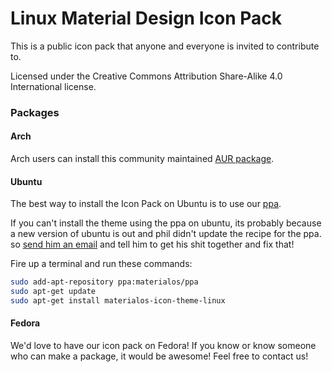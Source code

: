 # Linux Material Design Icon Pack
This is a public icon pack that anyone and everyone is invited to contribute to.

Licensed under the Creative Commons Attribution Share-Alike 4.0 International license.


### Packages

#### Arch
Arch users can install this community maintained [AUR package](https://aur.archlinux.org/packages/materialos-icon-theme-git/).

#### Ubuntu
The best way to install the Icon Pack on Ubuntu is to use our [ppa](https://launchpad.net/~materialos/+archive/ubuntu/ppa).

If you can't install the theme using the ppa on ubuntu, its probably because a new version of ubuntu is out and phil didn't update the recipe for the ppa. so [send him an email](mailto:p@philippeloctaux.com) and tell him to get his shit together and fix that!

Fire up a terminal and run these commands:

```bash
sudo add-apt-repository ppa:materialos/ppa
sudo apt-get update
sudo apt-get install materialos-icon-theme-linux
```

#### Fedora
We'd love to have our icon pack on Fedora!
If you know or know someone who can make a package, it would be awesome! Feel free to contact us!
